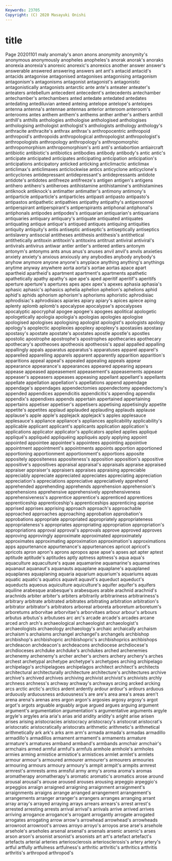 ```yaml
---
Keywords: 23705
Copyright: (C) 2020 Masayuki Onishi
---
```


# title
Page 20201101
maly anomaly's anon anons anonymity anonymity's anonymous anonymously
anopheles anopheles's anorak anorak's anoraks anorexia anorexia's anorexic anorexic's anorexics
another answer answer's answerable answered answering answers ant ant's antacid
antacid's antacids antagonise antagonised antagonises antagonising antagonism antagonism's antagonisms antagonist
antagonist's antagonistic antagonistically antagonists antarctic ante ante's anteater anteater's anteaters
antebellum antecedent antecedent's antecedents antechamber antechamber's antechambers anted antedate antedated
antedates antedating antediluvian anteed anteing antelope antelope's antelopes antenna antenna's
antennae antennas anterior anteroom anteroom's anterooms antes anthem anthem's anthems
anther anther's anthers anthill anthill's anthills anthologies anthologise anthologised anthologises
anthologising anthologist anthologist's anthologists anthology anthology's anthracite anthracite's anthrax anthrax's
anthropocentric anthropoid anthropoid's anthropoids anthropological anthropologist anthropologist's anthropologists anthropology anthropology's
anthropomorphic anthropomorphism anthropomorphism's anti anti's antiabortion antiaircraft antibiotic antibiotic's antibiotics
antibodies antibody antibody's antic antic's anticipate anticipated anticipates anticipating anticipation
anticipation's anticipations anticipatory anticked anticking anticlimactic anticlimax anticlimax's anticlimaxes anticlockwise
antics anticyclone anticyclone's anticyclones antidepressant antidepressant's antidepressants antidote antidote's antidotes
antifreeze antifreeze's antigen antigen's antigens antihero antihero's antiheroes antihistamine antihistamine's
antihistamines antiknock antiknock's antimatter antimatter's antimony antimony's antiparticle antiparticle's antiparticles
antipasti antipasto antipasto's antipastos antipathetic antipathies antipathy antipathy's antipersonnel antiperspirant
antiperspirant's antiperspirants antiphonal antiphonal's antiphonals antipodes antipodes's antiquarian antiquarian's antiquarians
antiquaries antiquary antiquary's antiquate antiquated antiquates antiquating antique antique's antiqued
antiques antiquing antiquities antiquity antiquity's antis antiseptic antiseptic's antiseptically antiseptics
antislavery antisocial antitheses antithesis antithesis's antithetical antithetically antitoxin antitoxin's antitoxins
antitrust antiviral antiviral's antivirals antivirus antiwar antler antler's antlered antlers
antonym antonym's antonyms ants anus anus's anuses anvil anvil's anvils
anxieties anxiety anxiety's anxious anxiously any anybodies anybody anybody's anyhow
anymore anyone anyone's anyplace anything anything's anythings anytime anyway anywhere
aorta aorta's aortae aortas apace apart apartheid apartheid's apartment apartment's
apartments apathetic apathetically apathy apathy's ape ape's aped aperitif aperitif's
aperitifs aperture aperture's apertures apes apex apex's apexes aphasia aphasia's
aphasic aphasic's aphasics aphelia aphelion aphelion's aphelions aphid aphid's aphids
aphorism aphorism's aphorisms aphoristic aphrodisiac aphrodisiac's aphrodisiacs apiaries apiary apiary's
apices apiece aping aplenty aplomb aplomb's apocalypse apocalypse's apocalypses apocalyptic
apocryphal apogee apogee's apogees apolitical apologetic apologetically apologia apologia's apologias
apologies apologise apologised apologises apologising apologist apologist's apologists apology apology's
apoplectic apoplexies apoplexy apoplexy's apostasies apostasy apostasy's apostate apostate's apostates
apostle apostle's apostles apostolic apostrophe apostrophe's apostrophes apothecaries apothecary apothecary's
apotheoses apotheosis apotheosis's appal appalled appalling appallingly appals apparatus apparatus's
apparatuses apparel apparel's apparelled apparelling apparels apparent apparently apparition apparition's
apparitions appeal appeal's appealed appealing appeals appear appearance appearance's appearances
appeared appearing appears appease appeased appeasement appeasement's appeasements appeaser appeaser's
appeasers appeases appeasing appellant appellant's appellants appellate appellation appellation's appellations
append appendage appendage's appendages appendectomies appendectomy appendectomy's appended appendices appendicitis
appendicitis's appending appendix appendix's appendixes appends appertain appertained appertaining appertains
appetiser appetiser's appetisers appetising appetisingly appetite appetite's appetites applaud applauded
applauding applauds applause applause's apple apple's applejack applejack's apples applesauce
applesauce's appliance appliance's appliances applicability applicability's applicable applicant applicant's applicants
application application's applications applicator applicator's applicators applied applies appliqué appliqué's
appliquéd appliquéing appliqués apply applying appoint appointed appointee appointee's appointees
appointing appointive appointment appointment's appointments appoints apportion apportioned apportioning apportionment
apportionment's apportions apposite appositely appositeness appositeness's apposition apposition's appositive appositive's
appositives appraisal appraisal's appraisals appraise appraised appraiser appraiser's appraisers appraises
appraising appreciable appreciably appreciate appreciated appreciates appreciating appreciation appreciation's appreciations
appreciative appreciatively apprehend apprehended apprehending apprehends apprehension apprehension's apprehensions apprehensive
apprehensively apprehensiveness apprehensiveness's apprentice apprentice's apprenticed apprentices apprenticeship apprenticeship's apprenticeships
apprenticing apprise apprised apprises apprising approach approach's approachable approached approaches
approaching approbation approbation's approbations appropriate appropriated appropriately appropriateness appropriateness's appropriates
appropriating appropriation appropriation's appropriations approval approval's approvals approve approved approves
approving approvingly approximate approximated approximately approximates approximating approximation approximation's approximations
apps appurtenance appurtenance's appurtenances apricot apricot's apricots apron apron's aprons
apropos apse apse's apses apt apter aptest aptitude aptitude's aptitudes
aptly aptness aptness's aqua aqua's aquaculture aquaculture's aquae aquamarine aquamarine's
aquamarines aquanaut aquanaut's aquanauts aquaplane aquaplane's aquaplaned aquaplanes aquaplaning aquaria
aquarium aquarium's aquariums aquas aquatic aquatic's aquatics aquavit aquavit's aqueduct
aqueduct's aqueducts aqueous aquiculture aquiculture's aquifer aquifer's aquifers aquiline arabesque
arabesque's arabesques arable arachnid arachnid's arachnids arbiter arbiter's arbiters arbitrarily
arbitrariness arbitrariness's arbitrary arbitrate arbitrated arbitrates arbitrating arbitration arbitration's arbitrator
arbitrator's arbitrators arboreal arboreta arboretum arboretum's arboretums arborvitae arborvitae's arborvitaes
arbour arbour's arbours arbutus arbutus's arbutuses arc arc's arcade arcade's
arcades arcane arced arch arch's archaeological archaeologist archaeologist's archaeologists archaeology
archaeology's archaic archaically archaism archaism's archaisms archangel archangel's archangels archbishop
archbishop's archbishopric archbishopric's archbishoprics archbishops archdeacon archdeacon's archdeacons archdiocese archdiocese's
archdioceses archduke archduke's archdukes arched archenemies archenemy archenemy's archer archer's
archers archery archery's arches archest archetypal archetype archetype's archetypes arching
archipelago archipelago's archipelagoes archipelagos architect architect's architects architectural architecturally architecture
architecture's architectures archive archive's archived archives archiving archivist archivist's archivists
archly archness archness's archway archway's archways arcing arcked arcking arcs
arctic arctic's arctics ardent ardently ardour ardour's ardours arduous arduously
arduousness arduousness's are are's area area's areas aren't arena arena's
arenas ares argon argon's argosies argosy argosy's argot argot's argots
arguable arguably argue argued argues arguing argument argument's argumentation argumentation's
argumentative arguments argyle argyle's argyles aria aria's arias arid aridity
aridity's aright arise arisen arises arising aristocracies aristocracy aristocracy's aristocrat
aristocrat's aristocratic aristocratically aristocrats arithmetic arithmetic's arithmetical arithmetically ark ark's
arks arm arm's armada armada's armadas armadillo armadillo's armadillos armament
armament's armaments armature armature's armatures armband armband's armbands armchair armchair's
armchairs armed armful armful's armfuls armhole armhole's armholes armies arming
armistice armistice's armistices armlet armlet's armlets armour armour's armoured armourer
armourer's armourers armouries armouring armours armoury armoury's armpit armpit's armpits
armrest armrest's armrests arms armsful army army's aroma aroma's aromas
aromatherapy aromatherapy's aromatic aromatic's aromatics arose around arousal arousal's arouse
aroused arouses arousing arpeggio arpeggio's arpeggios arraign arraigned arraigning arraignment
arraignment's arraignments arraigns arrange arranged arrangement arrangement's arrangements arranger arranger's
arrangers arranges arranging arrant array array's arrayed arraying arrays arrears
arrears's arrest arrest's arrested arresting arrests arrival arrival's arrivals arrive
arrived arrives arriving arrogance arrogance's arrogant arrogantly arrogate arrogated arrogates
arrogating arrow arrow's arrowhead arrowhead's arrowheads arrowroot arrowroot's arrows arroyo
arroyo's arroyos arse arse's arsehole arsehole's arseholes arsenal arsenal's arsenals
arsenic arsenic's arses arson arson's arsonist arsonist's arsonists art art's
artefact artefact's artefacts arterial arteries arteriosclerosis arteriosclerosis's artery artery's artful
artfully artfulness artfulness's arthritic arthritic's arthritics arthritis arthritis's arthropod arthropod's
